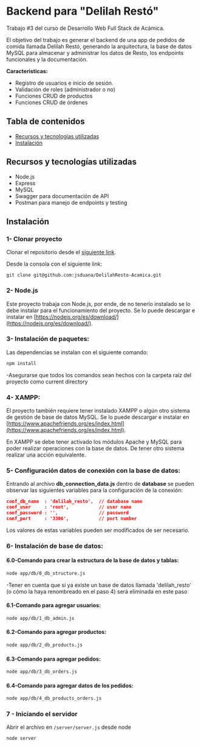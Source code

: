 # Backend para "Delilah Restó"

Trabajo #3 del curso de Desarrollo Web Full Stack de Acámica.

El objetivo del trabajo es generar el backend de una app de pedidos de comida llamada Delilah Restó, generando la arquitectura, la base de datos MySQL para almacenar y administrar los datos de Resto, los endpoints funcionales y la documentación.

**Caracteristicas:**
- Registro de usuarios e inicio de sesión.
- Validación de roles (administrador o no)
- Funciones CRUD de productos
- Funciones CRUD de órdenes

## Tabla de contenidos
* [Recursos y tecnologías utilizadas](recursos-y-tecnologías-utilizadas)
* [Instalación](#instalación)


## Recursos y tecnologías utilizadas
- Node.js
- Express
- MySQL
- Swagger para documentación de API
- Postman para manejo de endpoints y testing

## Instalación

### 1- Clonar proyecto

Clonar el repositorio desde el [siguiente link](https://github.com/jsduana/DelilahResto-Acamica).

Desde la consola con el siguiente link:

`git clone git@github.com:jsduana/DelilahResto-Acamica.git`

### 2- Node.js
Este proyecto trabaja con Node.js, por ende, de no tenerlo instalado se lo debe instalar para el funcionamiento del proyecto. Se lo puede descargar e instalar en [https://nodejs.org/es/download/](https://nodejs.org/es/download/).  

### 3- Instalación de paquetes:
Las dependencias se instalan con el siguiente comando:
 
```bash
npm install
```  
  
-Asegurarse que todos los comandos sean hechos con la carpeta raíz del proyecto como current directory 

### 4- XAMPP:
El proyecto también requiere tener instalado XAMPP o algún otro sistema de gestión de base de datos MySQL. Se lo puede descargar e instalar en [https://www.apachefriends.org/es/index.html](https://www.apachefriends.org/es/index.html).  

En XAMPP se debe tener activado los módulos Apache y MySQL para poder realizar operaciones con la base de datos. De tener otro sistema realizar una acción equivalente.  
  
### 5- Configuración datos de conexión con la base de datos:  
Entrando al archivo **db_connection_data.js** dentro de **database** se pueden observar las siguientes variables para la configuración de la conexión:


```json
conf_db_name  : 'delilah_resto',  // database name
conf_user     : 'root',           // user name
conf_password : '',               // password
conf_port     : '3306',           // port number
```

Los valores de estas variables pueden ser modificados de ser necesario.

### 6- Instalación de base de datos:  
#### 6.0-Comando para crear la estructura de la base de datos y tablas: 

```bash
node app/db/0_db_structure.js
```  
-Tener en cuenta que si ya existe un base de datos llamada 'delilah_resto' (o cómo la haya renombreado en el paso 4) será eliminada en este paso  

#### 6.1-Comando para agregar usuarios: 

```bash
node app/db/1_db_admin.js
```  

#### 6.2-Comando para agregar productos: 

```bash
node app/db/2_db_products.js
```  

#### 6.3-Comando para agregar pedidos: 

```bash
node app/db/3_db_orders.js
```  

#### 6.4-Comando para agregar datos de los pedidos: 

```bash
node app/db/4_db_products_orders.js
```  

### 7 - Iniciando el servidor

Abrir el archivo en `/server/server.js` desde node

`node server`